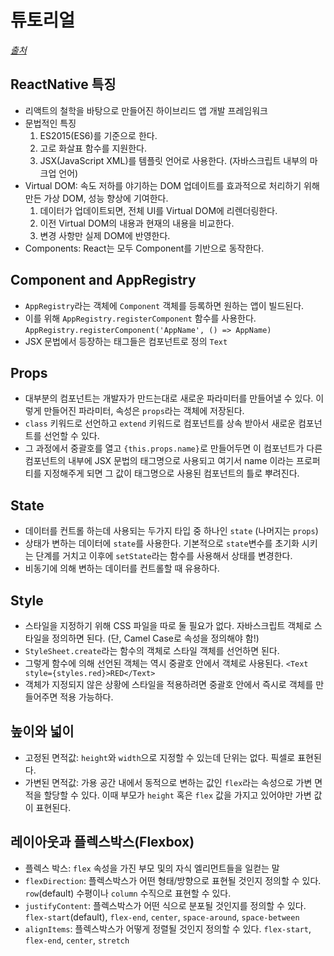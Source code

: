 # 튜토리얼
_[출처](https://facebook.github.io/react-native/docs/tutorial.html)_


## ReactNative 특징
- 리액트의 철학을 바탕으로 만들어진 하이브리드 앱 개발 프레임워크
- 문법적인 특징 
    1. ES2015(ES6)를 기준으로 한다. 
    2. 고로 화살표 함수를 지원한다.
    3. JSX(JavaScript XML)를 템플릿 언어로 사용한다. (자바스크립트 내부의 마크업 언어)
- Virtual DOM: 속도 저하를 야기하는 DOM 업데이트를 효과적으로 처리하기 위해 만든 가상 DOM, 성능 향상에 기여한다.
    1. 데이터가 업데이트되면, 전체 UI를 Virtual DOM에 리렌더링한다.
    2. 이전 Virtual DOM의 내용과 현재의 내용을 비교한다.
    3. 변경 사항만 실제 DOM에 반영한다.
- Components: React는 모두 Component를 기반으로 동작한다.


## Component and AppRegistry
- `AppRegistry`라는 객체에 `Component` 객체를 등록하면 원하는 앱이 빌드된다.
- 이를 위해 `AppRegistry.registerComponent` 함수를 사용한다. `AppRegistry.registerComponent('AppName', () => AppName)`
- JSX 문법에서 등장하는 태그들은 컴포넌트로 정의 `Text`
 
## Props
- 대부분의 컴포넌트는 개발자가 만드는대로 새로운 파라미터를 만들어낼 수 있다. 이렇게 만들어진 파라미터, 속성은 `props`라는 객체에 저장된다.
- `class` 키워드로 선언하고 `extend` 키워드로 컴포넌트를 상속 받아서 새로운 컴포넌트를 선언할 수 있다.
- 그 과정에서 중괄호를 열고 `{this.props.name}`로 만들어두면 이 컴포넌트가 다른 컴포넌트의 내부에 JSX 문법의 태그명으로 사용되고 여기서 name 이라는 프로퍼티를 지정해주게 되면 그 값이 태그명으로 사용된 컴포넌트의 틀로 뿌려진다.


## State
- 데이터를 컨트롤 하는데 사용되는 두가지 타입 중 하나인 `state` (나머지는 `props`)
- 상태가 변하는 데이터에 `state`를 사용한다. 기본적으로 `state`변수를 초기화 시키는 단계를 거치고 이후에 `setState`라는 함수를 사용해서 상태를 변경한다.
- 비동기에 의해 변하는 데이터를 컨트롤할 때 유용하다.


## Style
- 스타일을 지정하기 위해 CSS 파일을 따로 둘 필요가 없다. 자바스크립트 객체로 스타일을 정의하면 된다. (단, Camel Case로 속성을 정의해야 함!)
- `StyleSheet.create`라는 함수의 객체로 스타일 객체를 선언하면 된다.
- 그렇게 함수에 의해 선언된 객체는 역시 중괄호 안에서 객체로 사용된다. `<Text style={styles.red}>RED</Text>`
- 객체가 지정되지 않은 상황에 스타일을 적용하려면 중괄호 안에서 즉시로 객체를 만들어주면 적용 가능하다.


## 높이와 넓이
- 고정된 면적값: `height`와 `width`으로 지정할 수 있는데 단위는 없다. 픽셀로 표현된다.
- 가변된 면적값: 가용 공간 내에서 동적으로 변하는 값인 `flex`라는 속성으로 가변 면적을 할당할 수 있다. 이때 부모가 `height` 혹은 `flex` 값을 가지고 있어야만 가변 값이 표현된다.


## 레이아웃과 플렉스박스(Flexbox)
- 플렉스 박스: `flex` 속성을 가진 부모 및의 자식 엘리먼트들을 일컫는 말
- `flexDirection`: 플렉스박스가 어떤 형태/방향으로 표현될 것인지 정의할 수 있다. `row`(default) 수평이나 `column` 수직으로 표현할 수 있다.
- `justifyContent`: 플렉스박스가 어떤 식으로 분포될 것인지를 정의할 수 있다. `flex-start`(default), `flex-end`, `center`, `space-around`, `space-between`
- `alignItems`: 플렉스박스가 어떻게 정렬될 것인지 정의할 수 있다. `flex-start`, `flex-end`, `center`, `stretch`
